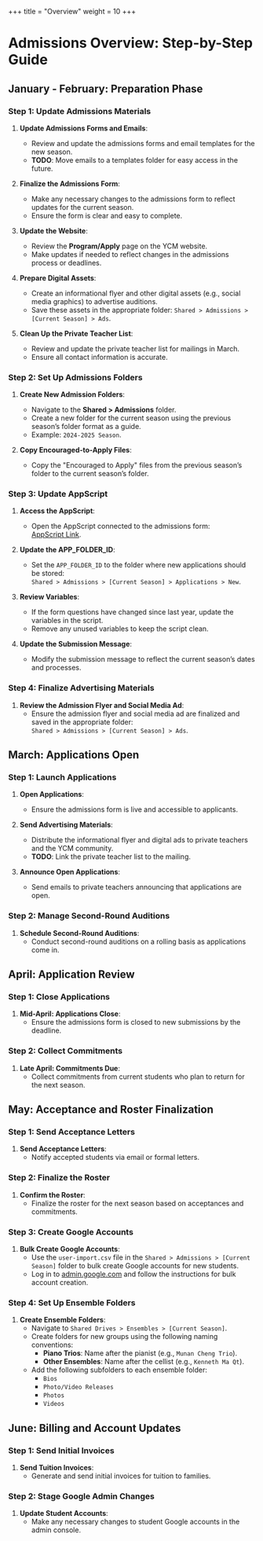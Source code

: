 +++
title = "Overview" 
weight = 10
+++

# Admissions Overview: Step-by-Step Guide

## January - February: Preparation Phase

### Step 1: Update Admissions Materials
1. **Update Admissions Forms and Emails**:
   - Review and update the admissions forms and email templates for the new season.
   - **TODO**: Move emails to a templates folder for easy access in the future.

2. **Finalize the Admissions Form**:
   - Make any necessary changes to the admissions form to reflect updates for the current season.
   - Ensure the form is clear and easy to complete.

3. **Update the Website**:
   - Review the **Program/Apply** page on the YCM website.
   - Make updates if needed to reflect changes in the admissions process or deadlines.

4. **Prepare Digital Assets**:
   - Create an informational flyer and other digital assets (e.g., social media graphics) to advertise auditions.
   - Save these assets in the appropriate folder: `Shared > Admissions > [Current Season] > Ads`.

5. **Clean Up the Private Teacher List**:
   - Review and update the private teacher list for mailings in March.
   - Ensure all contact information is accurate.


### Step 2: Set Up Admissions Folders
1. **Create New Admission Folders**:
   - Navigate to the **Shared > Admissions** folder.
   - Create a new folder for the current season using the previous season’s folder format as a guide.
   - Example: `2024-2025 Season`.

2. **Copy Encouraged-to-Apply Files**:
   - Copy the "Encouraged to Apply" files from the previous season’s folder to the current season’s folder.


### Step 3: Update AppScript
1. **Access the AppScript**:
   - Open the AppScript connected to the admissions form:  
     [AppScript Link](https://script.google.com/home/projects/1NGM83C5mlfsS7_SiSWI_Z-vqCWoYkD2nbHK8edflGhYlI8DkK63F1Gwh/edit).

2. **Update the APP_FOLDER_ID**:
   - Set the `APP_FOLDER_ID` to the folder where new applications should be stored:  
     `Shared > Admissions > [Current Season] > Applications > New`.

3. **Review Variables**:
   - If the form questions have changed since last year, update the variables in the script.
   - Remove any unused variables to keep the script clean.

4. **Update the Submission Message**:
   - Modify the submission message to reflect the current season’s dates and processes.


### Step 4: Finalize Advertising Materials
1. **Review the Admission Flyer and Social Media Ad**:
   - Ensure the admission flyer and social media ad are finalized and saved in the appropriate folder:  
     `Shared > Admissions > [Current Season] > Ads`.


## March: Applications Open

### Step 1: Launch Applications
1. **Open Applications**:
   - Ensure the admissions form is live and accessible to applicants.

2. **Send Advertising Materials**:
   - Distribute the informational flyer and digital ads to private teachers and the YCM community.
   - **TODO**: Link the private teacher list to the mailing.

3. **Announce Open Applications**:
   - Send emails to private teachers announcing that applications are open.


### Step 2: Manage Second-Round Auditions
1. **Schedule Second-Round Auditions**:
   - Conduct second-round auditions on a rolling basis as applications come in.


## April: Application Review

### Step 1: Close Applications
1. **Mid-April: Applications Close**:
   - Ensure the admissions form is closed to new submissions by the deadline.

### Step 2: Collect Commitments
1. **Late April: Commitments Due**:
   - Collect commitments from current students who plan to return for the next season.

## May: Acceptance and Roster Finalization

### Step 1: Send Acceptance Letters
1. **Send Acceptance Letters**:
   - Notify accepted students via email or formal letters.

### Step 2: Finalize the Roster
1. **Confirm the Roster**:
   - Finalize the roster for the next season based on acceptances and commitments.

### Step 3: Create Google Accounts
1. **Bulk Create Google Accounts**:
   - Use the `user-import.csv` file in the `Shared > Admissions > [Current Season]` folder to bulk create Google accounts for new students.
   - Log in to [admin.google.com](https://admin.google.com) and follow the instructions for bulk account creation.

### Step 4: Set Up Ensemble Folders
1. **Create Ensemble Folders**:
   - Navigate to `Shared Drives > Ensembles > [Current Season]`.
   - Create folders for new groups using the following naming conventions:
     - **Piano Trios**: Name after the pianist (e.g., `Munan Cheng Trio`).
     - **Other Ensembles**: Name after the cellist (e.g., `Kenneth Ma Qt`).
   - Add the following subfolders to each ensemble folder:
     - `Bios`
     - `Photo/Video Releases`
     - `Photos`
     - `Videos`

## June: Billing and Account Updates

### Step 1: Send Initial Invoices
1. **Send Tuition Invoices**:
   - Generate and send initial invoices for tuition to families.

### Step 2: Stage Google Admin Changes
1. **Update Student Accounts**:
   - Make any necessary changes to student Google accounts in the admin console.
